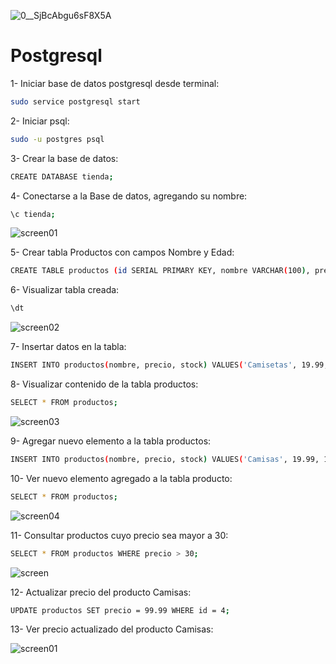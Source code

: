 ![0__SjBcAbgu6sF8X5A](https://github.com/pedro-donoso/Postgresql/assets/68760595/c4386299-6604-4a21-86b9-58a66aae3d96)

# Postgresql

1- Iniciar base de datos postgresql desde terminal:

```bash
sudo service postgresql start
```

2- Iniciar psql:

```bash
sudo -u postgres psql
```

3- Crear la base de datos:

```bash
CREATE DATABASE tienda;
```

4- Conectarse a la Base de datos, agregando su nombre:

```bash
\c tienda;
```
![screen01](https://github.com/pedro-donoso/Postgresql/assets/68760595/ea4576ed-d09a-43ab-acfd-cce0760436e2)

5- Crear tabla Productos con campos Nombre y Edad:

```bash
CREATE TABLE productos (id SERIAL PRIMARY KEY, nombre VARCHAR(100), precio NUMERIC(10,2), stock INT);
```

6- Visualizar tabla creada:

```bash
\dt
```
![screen02](https://github.com/pedro-donoso/Postgresql/assets/68760595/c2fbbca0-868a-4242-9e02-3c0cbb0820a0)

7- Insertar datos en la tabla:

```bash
INSERT INTO productos(nombre, precio, stock) VALUES('Camisetas', 19.99, 100), ('Pantalon', 99.00, 59), ('Zapatos', 50.99, 38);
```

8- Visualizar contenido de la tabla productos:

```bash
SELECT * FROM productos;
```
![screen03](https://github.com/pedro-donoso/Postgresql/assets/68760595/d846fb76-5e5c-483e-980f-52adb9bec157)

9- Agregar nuevo elemento a la tabla productos:

```bash
INSERT INTO productos(nombre, precio, stock) VALUES('Camisas', 19.99, 100.5);
```
10- Ver nuevo elemento agregado a la tabla producto:

```bash
SELECT * FROM productos;
```
![screen04](https://github.com/pedro-donoso/Postgresql/assets/68760595/cc0fe3bf-6f51-453e-85ec-fad3db2c20db)

11- Consultar productos cuyo precio sea mayor a 30:

```bash
SELECT * FROM productos WHERE precio > 30;
```
![screen](https://github.com/pedro-donoso/Postgresql/assets/68760595/16721db3-a1fb-4fe0-9f3d-b9e0b88571c4)

12- Actualizar precio del producto Camisas:

```bash
UPDATE productos SET precio = 99.99 WHERE id = 4;
```
13- Ver precio actualizado del producto Camisas:

![screen01](https://github.com/pedro-donoso/Postgresql/assets/68760595/3bfa7902-f811-42e8-87bc-8974638c6923)











